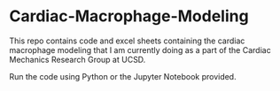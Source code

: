 # Cardiac-Macrophage-Modeling
This repo contains code and excel sheets containing the cardiac macrophage modeling that I am currently doing as a part of the Cardiac Mechanics Research Group at UCSD.

Run the code using Python or the Jupyter Notebook provided.
